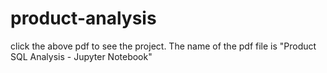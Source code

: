 # product-analysis

click the above pdf to see the project. The name of the pdf file is "Product SQL Analysis - Jupyter Notebook"
